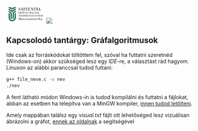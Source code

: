 <div>
  <img src="../sapientia_logo.jpg" height=50/> 
  <img src="https://github.com/konpa/devicon/blob/master/icons/c/c-original.svg" height=50/>
</div>  

## Kapcsolodó tantárgy: Gráfalgoritmusok

Ide csak az forráskódokat töltöttem fel, szóval ha futtatni szeretnéd (Windows-on) akkor szükséged lesz egy *IDE*-re, a választást rád hagyom. <br>
Linuxon az alábbi paranccsal tudod futtani:
``` bash
g++ file_neve.c -o nev
./nev
```
A fent látható módon Windows-in is tudod kompilálni és futtatni a fájlokat, abban az esetben ha telepítva van a MinGW kompiler, [innen tudod letőlteni](https://osdn.net/projects/mingw/releases/).

Amely mappában találsz egy *visual.txt* fájlt ott lehetőséged lesz vizuálisan ábrázolni a gráfot, [ennek az oldalnak](http://www.webgraphviz.com/) a segítségével
